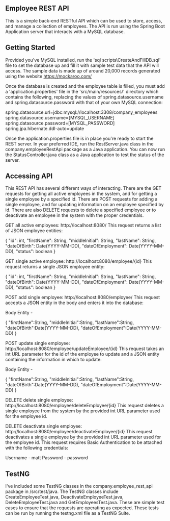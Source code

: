 Employee REST API
-----------------

This is a simple back-end RESTful API which can be used to store, access, and 
manage a collection of employees. The API is run using the Spring Boot 
Application server that interacts with a MySQL database. 


Getting Started
---------------

Provided you've MySQL installed, run the 'sql scripts\CreateAndFillDB.sql'
file to set the database up and fill it with sample test data that the API 
will access. The sample data is made up of around 20,000 records generated 
using the website https://mockaroo.com/ 

Once the database is created and the employee table is filled, you must add 
a 'application.properties' file in the 'src/main/resources/' directory which
contains the following, replacing the values of spring.datasource.username 
and spring.datasource.password with that of your own MySQL connection:

spring.datasource.url=jdbc:mysql://localhost:3308/company_employees
spring.datasource.username=[MYSQL_USERNAME]
spring.datasource.password=[MYSQL_PASSWORD]
spring.jpa.hibernate.ddl-auto=update

Once the application.properties file is in place you're ready to start the
REST server. In your preferred IDE, run the RestServer.java class in the 
company.employeeRestApi package as a Java application. You can now run the 
StatusController.java class as a Java application to test the status of the 
server.


Accessing API
-------------

This REST API has several different ways of interacting.  There are the GET
requests for getting all active employees in the system, and for getting a 
single employee by a specified id.  There are POST requests for adding a 
single employee, and for updating information on an employee specified by id.
There are also DELETE requests to delete a specified employee or to 
deactivate an employee in the system with the proper credentials.

GET all active employees: http://localhost:8080/
This request returns a list of JSON employee entities:

{
    "id": int,
    "firstName": String,
    "middleInitial": String,
    "lastName": String,
    "dateOfBirth": Date(YYYY-MM-DD),
    "dateOfEmployment": Date(YYYY-MM-DD),
    "status": boolean
}

GET single active employee: http://localhost:8080/employee/{id}
This request returns a single JSON employee entity:

{
    "id": int,
    "firstName": String,
    "middleInitial": String,
    "lastName": String,
    "dateOfBirth": Date(YYYY-MM-DD),
    "dateOfEmployment": Date(YYYY-MM-DD),
    "status": boolean
}

POST add single employee: http://localhost:8080/employee/
This request accepts a JSON entity in the body and enters it
into the database:

Body Entity -

{
	"firstName":String,
	"middleInitial":String,
	"lastName":String,
	"dateOfBirth":Date(YYYY-MM-DD),
	"dateOfEmployment":Date(YYYY-MM-DD)
}

POST update single employee: http://localhost:8080/employee/updateEmployee/{id}
This request takes an int URL parameter for the id of the employee to update and
a JSON entity containing the information in which to update:

Body Entity -

{
	"firstName":String,
	"middleInitial":String,
	"lastName":String,
	"dateOfBirth":Date(YYYY-MM-DD),
	"dateOfEmployment":Date(YYYY-MM-DD)
}

DELETE delete single employee: http://localhost:8080/employee/deleteEmployee/{id}
This request deletes a single employee from the system by the provided int URL parameter
used for the employee id.

DELETE deactivate single employee: http://localhost:8080/employee/deactivateEmployee/{id}
This request deactivates a single employee by the provided int URL parameter used for the
employee id.  This request requires Basic Authentication to be attached with the following 
credentials:

Username - matt
Password - password

TestNG
------

I've included some TestNG classes in the company.employee_rest_api package in /src/test/java.
The TestNG classes include CreateEmployeeTest.java, DeactivateEmployeeTest.java, 
DeleteEmployeeTest.java and GetEmployeesTest.java.  These are simple test cases to ensure
that the requests are operating as expected.  These tests can be run by running the testng.xml
file as a TestNG Suite.